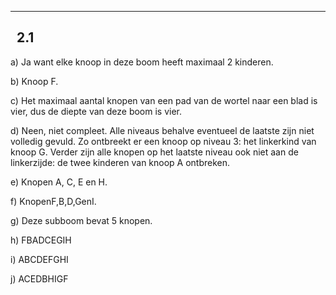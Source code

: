  -------------------
        2.1
 -------------------

a) Ja want elke knoop in deze boom heeft maximaal 2 kinderen.

b) Knoop F.

c) Het maximaal aantal knopen van een pad van de wortel naar een blad is vier, dus de diepte van deze boom is vier.

d) Neen, niet compleet. Alle niveaus behalve eventueel de laatste zijn niet volledig gevuld. Zo ontbreekt er een knoop op niveau 3: het linkerkind van knoop G. Verder zijn alle knopen op het laatste niveau ook niet aan de linkerzijde: de twee kinderen van knoop A ontbreken.

e) Knopen A, C, E en H.

f) KnopenF,B,D,GenI.

g) Deze subboom bevat 5 knopen.

h) FBADCEGIH

i) ABCDEFGHI

j) ACEDBHIGF
